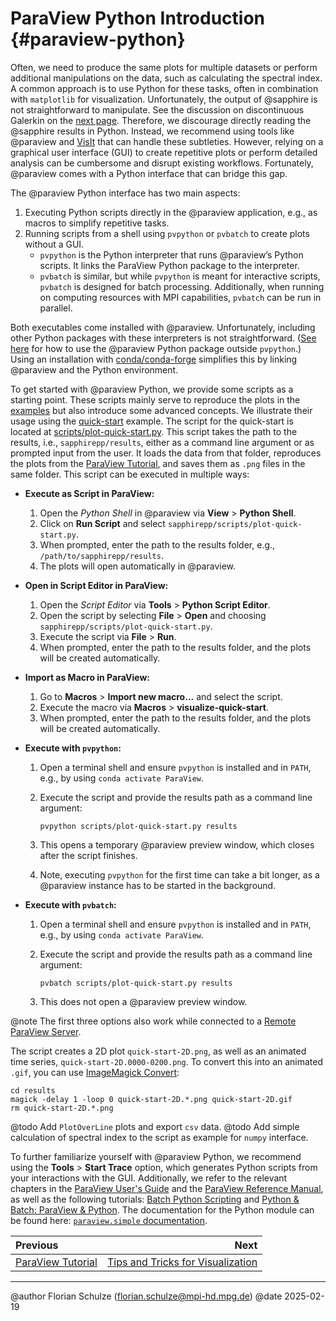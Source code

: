 # ParaView Python Introduction {#paraview-python}

Often, we need to produce the same plots for multiple datasets
or perform additional manipulations on the data,
such as calculating the spectral index.
A common approach is to use Python for these tasks,
often in combination with `matplotlib` for visualization.
Unfortunately, the output of @sapphire is not straightforward to manipulate.
See the discussion on discontinuous Galerkin on the [next page](#visualization-tips).
Therefore, we discourage directly reading the @sapphire results in Python.
Instead, we recommend using tools like @paraview
and [VisIt](https://visit-dav.github.io/visit-website/)
that can handle these subtleties.
However, relying on a graphical user interface (GUI)
to create repetitive plots
or perform detailed analysis
can be cumbersome and disrupt existing workflows.
Fortunately, @paraview comes with a Python interface
that can bridge this gap.

The @paraview Python interface has two main aspects:

1. Executing Python scripts directly in the @paraview application,
   e.g., as macros to simplify repetitive tasks.
2. Running scripts from a shell
   using `pvpython` or `pvbatch`
   to create plots without a GUI.
   - `pvpython` is the Python interpreter that runs @paraview’s Python scripts.
     It links the ParaView Python package to the interpreter.
   - `pvbatch` is similar,
     but while `pvpython` is meant for interactive scripts,
     `pvbatch` is designed for batch processing.
     Additionally, when running on computing resources with MPI capabilities,
     `pvbatch` can be run in parallel.

Both executables come installed with @paraview.
Unfortunately, including other Python packages with these interpreters is not straightforward.
([See here](https://www.paraview.org/paraview-docs/latest/python/quick-start.html)
for how to use the @paraview Python package outside `pvpython`.)
Using an installation with
[conda/conda-forge](#paraview-installation)
simplifies this
by linking @paraview and the Python environment.

To get started with @paraview Python,
we provide some scripts as a starting point.
These scripts mainly serve to reproduce the plots in the [examples](#examples)
but also introduce some advanced concepts.
We illustrate their usage using the [quick-start](#quick-start) example.
The script for the quick-start is located at
[scripts/plot-quick-start.py](https://github.com/sapphirepp/sapphirepp/blob/main/scripts/plot-quick-start.py).
This script takes the path to the results,
i.e., `sapphirepp/results`,
either as a command line argument
or as prompted input from the user.
It loads the data from that folder,
reproduces the plots from the
[ParaView Tutorial](#paraview-tutorial),
and saves them as `.png` files in the same folder.
This script can be executed in multiple ways:

- **Execute as Script in ParaView:**
  1. Open the *Python Shell* in @paraview
     via **View** > **Python Shell**.
  2. Click on **Run Script**
     and select `sapphirepp/scripts/plot-quick-start.py`.
  3. When prompted, enter the path to the results folder,
     e.g., `/path/to/sapphirepp/results`.
  4. The plots will open automatically in @paraview.

- **Open in Script Editor in ParaView:**
  1. Open the *Script Editor*
     via **Tools** > **Python Script Editor**.
  2. Open the script by selecting **File** > **Open**
     and choosing `sapphirepp/scripts/plot-quick-start.py`.
  3. Execute the script via **File** > **Run**.
  4. When prompted, enter the path to the results folder,
     and the plots will be created automatically.

- **Import as Macro in ParaView:**
  1. Go to **Macros** > **Import new macro...**
     and select the script.
  2. Execute the macro via **Macros** > **visualize-quick-start**.
  3. When prompted, enter the path to the results folder,
     and the plots will be created automatically.

- **Execute with `pvpython`:**
  1. Open a terminal shell
     and ensure `pvpython` is installed and in `PATH`,
     e.g., by using `conda activate ParaView`.
  2. Execute the script
     and provide the results path as a command line argument:

     ```shell
     pvpython scripts/plot-quick-start.py results 
     ```

  3. This opens a temporary @paraview preview window,
     which closes after the script finishes.
  4. Note, executing `pvpython` for the first time can take a bit longer,
     as a @paraview instance has to be started in the background.

- **Execute with `pvbatch`:**
  1. Open a terminal shell
     and ensure `pvpython` is installed and in `PATH`,
     e.g., by using `conda activate ParaView`.
  2. Execute the script
     and provide the results path as a command line argument:

     ```shell
     pvbatch scripts/plot-quick-start.py results 
     ```

  3. This does not open a @paraview preview window.

@note The first three options also work while connected to a
      [Remote ParaView Server](https://docs.paraview.org/en/latest/ReferenceManual/parallelDataVisualization.html).
  
The script creates a 2D plot `quick-start-2D.png`,
as well as an animated time series,
`quick-start-2D.0000-0200.png`.
To convert this into an animated `.gif`,
you can use
[ImageMagick Convert](https://imagemagick.org/script/convert.php):

```shell
cd results
magick -delay 1 -loop 0 quick-start-2D.*.png quick-start-2D.gif
rm quick-start-2D.*.png
```

@todo Add `PlotOverLine` plots and export `csv` data.
@todo Add simple calculation of spectral index to the script
      as example for `numpy` interface.

To further familiarize yourself with @paraview Python,
we recommend using the **Tools** > **Start Trace** option,
which generates Python scripts from your interactions with the GUI.
Additionally, we refer to the relevant chapters in the
[ParaView User's Guide](https://docs.paraview.org/en/latest/UsersGuide/introduction.html#getting-started-with-pvpython)
and the
[ParaView Reference Manual](https://docs.paraview.org/en/latest/ReferenceManual/parallelDataVisualization.html#sec-usingpvbatch),
as well as the following tutorials:
[Batch Python Scripting](https://docs.paraview.org/en/latest/Tutorials/SelfDirectedTutorial/batchPythonScripting.html)
and
[Python & Batch: ParaView & Python](https://docs.paraview.org/en/latest/Tutorials/ClassroomTutorials/pythonAndBatchParaViewAndPython.html).
The documentation for the Python module can be found here:
[`paraview.simple` documentation](https://www.paraview.org/paraview-docs/latest/python/paraview.simple.html).

<div class="section_buttons">

| Previous                                |                                                     Next |
|:----------------------------------------|---------------------------------------------------------:|
| [ParaView Tutorial](#paraview-tutorial) | [Tips and Tricks for Visualization](#visualization-tips) |

</div>

---

@author Florian Schulze (<florian.schulze@mpi-hd.mpg.de>)
@date 2025-02-19
